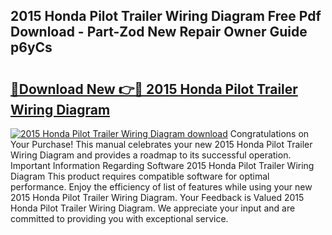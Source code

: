 ## 2015 Honda Pilot Trailer Wiring Diagram Free Pdf Download - Part-Zod New Repair Owner Guide p6yCs

# <h2><a href="http://dft31v.blite.top/?on=2015+Honda+Pilot+Trailer+Wiring+Diagram">🔗Download New 👉🔴 2015 Honda Pilot Trailer Wiring Diagram</a></h2>

[![2015 Honda Pilot Trailer Wiring Diagram download](https://i.imgur.com/lujVjoI.png)](http://dft31v.blite.top/?on=2015+Honda+Pilot+Trailer+Wiring+Diagram)
Congratulations on Your Purchase! This manual celebrates your new 2015 Honda Pilot Trailer Wiring Diagram and provides a roadmap to its successful operation. Important Information Regarding Software 2015 Honda Pilot Trailer Wiring Diagram This product requires compatible software for optimal performance. Enjoy the efficiency of list of features while using your new 2015 Honda Pilot Trailer Wiring Diagram. Your Feedback is Valued 2015 Honda Pilot Trailer Wiring Diagram. We appreciate your input and are committed to providing you with exceptional service.
